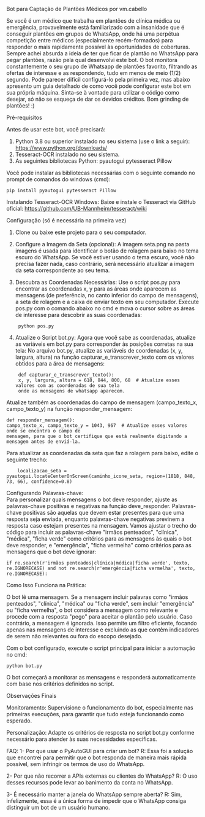 Bot  para Captação de Plantões Médicos por vm.cabello

Se você é um médico que trabalha em plantões de clínica médica ou emergência, provavelmente está familiarizado com a insanidade que é conseguir plantões em grupos de WhatsApp, onde há uma perpétua competição entre 
médicos (especialmente recém-formados) para responder o mais rapidamente possível às oportunidades de coberturas. Sempre achei absurda a ideia de ter que ficar de plantão no WhatsApp para pegar plantões, 
razão pela qual desenvolvi este bot.
O bot monitora constantemente o seu grupo de Whatsapp de plantões favorito, filtrando as ofertas de interesse e as respondendo, tudo em menos de meio (1/2) segundo. 
Pode parecer difícil configurá-lo pela primeira vez, mas abaixo apresento um guia detalhado de como você pode configurar este bot em sua própria máquina. 
Sinta-se à vontade para utilizar o código como desejar, só não se esqueça de dar os devidos créditos. 
Bom grinding de plantões! :)

Pré-requisitos

Antes de usar este bot, você precisará:
1) Python 3.8 ou superior instalado no seu sistema (use o link a seguir): https://www.python.org/downloads/
2) Tesseract-OCR instalado no seu sistema.
3) As seguintes bibliotecas Python:
        pyautogui
        pytesseract
        Pillow

Você pode instalar as bibliotecas necessárias com o seguinte comando no prompt de comandos do windows (cmd):

    pip install pyautogui pytesseract Pillow

Instalando Tesseract-OCR
   Windows: Baixe e instale o Tesseract via GitHub oficial: https://github.com/UB-Mannheim/tesseract/wiki
 
Configuração (só é necessária na primeira vez)
1) Clone ou baixe este projeto para o seu computador.

2) Configure a Imagem da Seta (opcional):
    A imagem seta.png na pasta imagens é usada para identificar o botão de rolagem para baixo no tema 
    escuro do WhatsApp. Se você estiver usando o tema escuro, você não precisa fazer nada, caso 
    contrário, será necessário atualizar a imagem da seta correspondente ao seu tema.

3) Descubra as Coordenadas Necessárias:
Use o script pos.py para encontrar as coordenadas x, y para as áreas onde aparecem as mensagens (de preferência,
no canto inferior do campo de mensagens), a seta de rolagem e a caixa de enviar texto em seu computador. 
Execute pos.py com o comando abaixo no cmd e mova o cursor sobre as áreas de interesse para descobrir as 
suas coordenadas:

        python pos.py
    
5) Atualize o Script bot.py:
    Agora que você sabe as coordenadas, atualize as variáveis em bot.py para corresponder às posições corretas 
    na sua tela:
    No arquivo bot.py, atualize as variáveis de coordenadas (x, y, largura, altura) na função 
    capturar_e_transcrever_texto com os valores obtidos para a área de mensagens:

        def capturar_e_transcrever_texto():
        x, y, largura, altura = 618, 844, 800, 68  # Atualize esses valores com as coordenadas de sua tela 
        onde as mensagens de whatsapp aparecem.
     
Atualize também as coordenadas do campo de mensagem (campo_texto_x, campo_texto_y) na função responder_mensagem:

    def responder_mensagem():
    campo_texto_x, campo_texto_y = 1043, 967  # Atualize esses valores onde se encontra o campo de 
    mensagem, para que o bot certifique que está realmente digitando a mensagem antes de enviá-la.

Para atualizar as coordenadas da seta que faz a rolagem para baixo, edite o seguinte trecho:   

        localizacao_seta = pyautogui.locateCenterOnScreen(caminho_icone_seta, region=(1818, 848, 73, 66), confidence=0.8)
        
Configurando Palavras-chave:    
Para personalizar quais mensagens o bot deve responder, ajuste as palavras-chave positivas e negativas na função deve_responder. 
Palavras-chave positivas são aquelas que devem estar presentes para que uma resposta seja enviada, enquanto palavras-chave negativas 
previnem a resposta caso estejam presentes na mensagem. Vamos ajustar o trecho do código para incluir as palavras-chave "irmãos penteados", 
"clínica", "médica", "ficha verde" como critérios para as mensagens às quais o bot deve responder, e "emergência", "ficha vermelha" como 
critérios para as mensagens que o bot deve ignorar:

    if re.search(r'irmãos penteados|clínica|médica|ficha verde', texto, re.IGNORECASE) and not re.search(r'emergência|ficha vermelha', texto, re.IGNORECASE):


Como Isso Funciona na Prática:

O bot lê uma mensagem. Se a mensagem incluir palavras como "irmãos penteados", "clínica", "médica" ou "ficha verde", sem incluir "emergência" ou "ficha vermelha", o bot considera a mensagem como relevante e procede com a resposta "pego" para aceitar o plantão pelo usuário. Caso contrário, a mensagem é ignorada. Isso permite um filtro eficiente, focando apenas nas mensagens de interesse e excluindo as que contêm indicadores de serem não relevantes ou fora do escopo desejado.

Com o bot configurado, execute o script principal para iniciar a automação no cmd:

    python bot.py

O bot começará a monitorar as mensagens e responderá automaticamente com base nos critérios definidos no script.

Observações Finais

  Monitoramento: Supervisione o funcionamento do bot, especialmente nas primeiras execuções, para garantir que tudo esteja funcionando como esperado.

  Personalização: Adapte os critérios de resposta no script bot.py conforme necessário para atender às suas necessidades específicas.

  FAQ:
1- Por que usar o PyAutoGUI para criar um bot?
R: Essa foi a solução que encontrei para permitir que o bot responda de maneira mais rápida possível, sem infringir os termos de uso do WhatsApp.

2- Por que não recorrer a APIs externas ou clientes do WhatsApp?
R: O uso desses recursos pode levar ao banimento da conta no WhatsApp.

3- É necessário manter a janela do WhatsApp sempre aberta?
R: Sim, infelizmente, essa é a única forma de impedir que o WhatsApp consiga distinguir um bot de um usuário humano.
